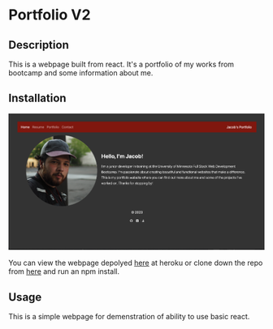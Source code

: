 # Portfolio V2

## Description

This is a webpage built from react. It's a portfolio of my works from bootcamp and some information about me.

## Installation

![Screen shot](./assets/screenshot.png)

You can view the webpage depolyed [here](https://portfolio-fun-v2.herokuapp.com) at heroku or clone down the repo from [here](https://github.com/OdeToTheCode/portfolio-v2) and run an npm install.

## Usage

This is a simple webpage for demenstration of ability to use basic react.
